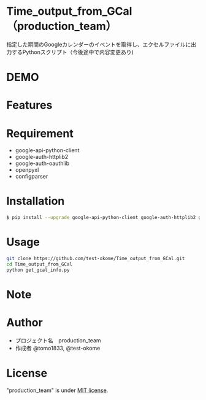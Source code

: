 # Time_output_from_GCal（production_team）
指定した期間のGoogleカレンダーのイベントを取得し、エクセルファイルに出力するPythonスクリプト（今後途中で内容変更あり)

# DEMO

# Features

# Requirement
* google-api-python-client
* google-auth-httplib2
* google-auth-oauthlib
* openpyxl
* configparser


# Installation
```bash
$ pip install --upgrade google-api-python-client google-auth-httplib2 google-auth-oauthlib openpyxl configparser
```

# Usage
```bash
git clone https://github.com/test-okome/Time_output_from_GCal.git
cd Time_output_from_GCal
python get_gcal_info.py
```


# Note


# Author
* プロジェクト名　production_team
* 作成者 @tomo1833, @test-okome

# License
"production_team" is under [MIT license](https://en.wikipedia.org/wiki/MIT_License).

